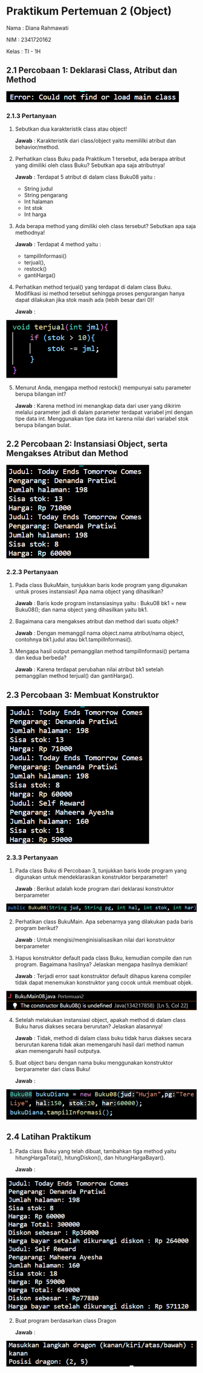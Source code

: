 # Praktikum Pertemuan 2 (Object)
Nama : Diana Rahmawati

NIM : 2341720162

Kelas : TI - 1H

## 2.1 Percobaan 1: Deklarasi Class, Atribut dan Method
<img src="percobaan1.png">

### 2.1.3 Pertanyaan
1. Sebutkan dua karakteristik class atau object!

    **Jawab** : Karakteristik dari class/object yaitu memililki atribut dan behavior/method.

2. Perhatikan class Buku pada Praktikum 1 tersebut, ada berapa atribut yang dimiliki oleh class 
Buku? Sebutkan apa saja atributnya!

    **Jawab** : Terdapat 5 atribut di dalam class Buku08 yaitu :
    * String judul
    * String pengarang 
    * Int halaman
    * Int stok
    * Int harga 

3. Ada berapa method yang dimiliki oleh class tersebut? Sebutkan apa saja methodnya!

    **Jawab** : Terdapat 4 method yaitu :
    * tampilInformasi() 
    * terjual(),
    * restock()
    * gantiHarga()

4. Perhatikan method terjual() yang terdapat di dalam class Buku. Modifikasi isi method tersebut 
sehingga proses pengurangan hanya dapat dilakukan jika stok masih ada (lebih besar dari 0)! 

    **Jawab** : 
<img src="modif_2.1.3.png">


5. Menurut Anda, mengapa method restock() mempunyai satu parameter berupa bilangan int?

    **Jawab** : Karena method ini menangkap data dari user yang dikirim melalui parameter jadi di dalam parameter terdapat variabel jml dengan tipe data int. Menggunakan tipe data int karena nilai dari variabel stok berupa bilangan bulat. 

## 2.2 Percobaan 2: Instansiasi Object, serta Mengakses Atribut dan Method
<img src="percobaan2.png">

### 2.2.3 Pertanyaan
1. Pada class BukuMain, tunjukkan baris kode program yang digunakan untuk proses instansiasi!
Apa nama object yang dihasilkan?

    **Jawab** : Baris kode program instansiasinya yaitu : Buku08 bk1 = new Buku08(); dan nama object yang dihasilkan yaitu bk1.

2. Bagaimana cara mengakses atribut dan method dari suatu objek?

    **Jawab** : Dengan memanggil nama object.nama atribut/nama object, contohnya bk1.judul atau bk1.tampilInformasi().

3. Mengapa hasil output pemanggilan method tampilInformasi() pertama dan kedua berbeda?

    **Jawab** : Karena terdapat perubahan nilai atribut bk1 setelah pemanggilan method terjual() dan gantiHarga().

## 2.3 Percobaan 3: Membuat Konstruktor

    
<img src="percobaan3.png">

### 2.3.3 Pertanyaan 
1. Pada class Buku di Percobaan 3, tunjukkan baris kode program yang digunakan untuk 
mendeklarasikan konstruktor berparameter!

    **Jawab** : Berikut adalah kode program dari deklarasi konstruktor berparameter
<img src="konstruktor_berparameter.png">

2. Perhatikan class BukuMain. Apa sebenarnya yang dilakukan pada baris program berikut?

    **Jawab** : Untuk mengisi/menginisialisasikan nilai dari konstruktor berparameter

3. Hapus konstruktor default pada class Buku, kemudian compile dan run program. Bagaimana 
hasilnya? Jelaskan mengapa hasilnya demikian! 

    **Jawab** : Terjadi error saat konstruktor default dihapus karena compiler tidak dapat menemukan konstruktor yang cocok untuk membuat objek.

<img src="hapus_default.png">

4. Setelah melakukan instansiasi object, apakah method di dalam class Buku harus diakses 
secara berurutan? Jelaskan alasannya!

    **Jawab** : Tidak, method di dalam class buku tidak harus diakses secara berurutan karena tidak akan memengaruhi hasil dari method namun akan memengaruhi hasil outputya.

5. Buat object baru dengan nama buku<NamaMahasiswa> menggunakan konstruktor 
berparameter dari class Buku!

    **Jawab** : 
<img src="object_baru.png">

## 2.4 Latihan Praktikum
1. Pada class Buku yang telah dibuat, tambahkan tiga method yaitu hitungHargaTotal(), 
hitungDiskon(), dan hitungHargaBayar().

    **Jawab** : 
<img src="latihan1.png">


2. Buat program berdasarkan class Dragon

    **Jawab** : 
<img src="tugas2.png">







